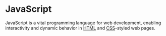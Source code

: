 # JavaScript

JavaScript is a vital programming language for web development, enabling interactivity and dynamic behavior in [HTML](/wiki/HTML) and [CSS](/wiki/CSS)-styled web pages.